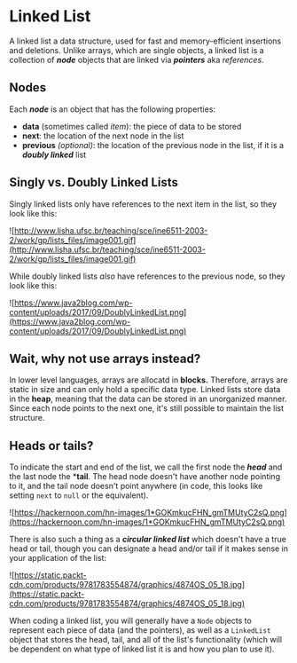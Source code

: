 # Linked List

A linked list a data structure, used for fast and memory-efficient insertions and deletions. Unlike arrays, which are single objects, a linked list is a collection of ***node*** objects that are linked via ***pointers*** aka _references_.

## Nodes
Each ***node*** is an object that has the following properties:
* **data** (sometimes called _item_): the piece of data to be stored
* **next**: the location of the next node in the list
* **previous** _(optional)_: the location of the previous node in the list, if it is a ***doubly linked*** list


## Singly vs. Doubly Linked Lists

Singly linked lists only have references to the next item in the list, so they look like this:

![http://www.lisha.ufsc.br/teaching/sce/ine6511-2003-2/work/gp/lists_files/image001.gif](http://www.lisha.ufsc.br/teaching/sce/ine6511-2003-2/work/gp/lists_files/image001.gif)

While doubly linked lists _also_ have references to the previous node, so they look like this:

![https://www.java2blog.com/wp-content/uploads/2017/09/DoublyLinkedList.png](https://www.java2blog.com/wp-content/uploads/2017/09/DoublyLinkedList.png)

## Wait, why not use arrays instead?

In lower level languages, arrays are allocatd in **blocks.** Therefore, arrays are static in size and can only hold a specific data type. Linked lists store data in the **heap**, meaning that the data can be stored in an unorganized manner. Since each node points to the next one, it's still possible to maintain the list structure.

## Heads or tails?

To indicate the start and end of the list, we call the first node the ***head*** and the last node the ***tail**. The head node doesn't have another node pointing to it, and the tail node doesn't point anywhere (in code, this looks like setting `next` to `null` or the equivalent).

![https://hackernoon.com/hn-images/1*GOKmkucFHN_gmTMUtyC2sQ.png](https://hackernoon.com/hn-images/1*GOKmkucFHN_gmTMUtyC2sQ.png)

There is also such a thing as a ***circular linked list*** which doesn't have a true head or tail, though you can designate a head and/or tail if it makes sense in your application of the list:

![https://static.packt-cdn.com/products/9781783554874/graphics/4874OS_05_18.jpg](https://static.packt-cdn.com/products/9781783554874/graphics/4874OS_05_18.jpg)

When coding a linked list, you will generally have a `Node` objects to represent each piece of data (and the pointers), as well as a `LinkedList` object that stores the head, tail, and all of the list's functionality (which will be dependent on what type of linked list it is and how you plan to use it).
